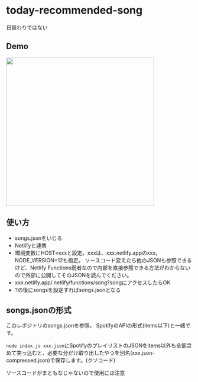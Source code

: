 # today-recommended-song
日替わりではない

## Demo

<img src="https://trs-cutls.netlify.app/.netlify/functions/song?songs" width="400">

## 使い方

* songs.jsonをいじる
* Netlifyと連携
* 環境変数にHOST=xxxと設定。xxxは、xxx.netlify.appのxxx。NODE_VERSION=12も指定。
ソースコード変えたら他のJSONも参照できるけど、Netlify Functions弱者なので内部を直接参照できる方法がわからないので外部に公開してそのJSONを読んでください。
* xxx.netlify.app/.netlify/functions/song?songにアクセスしたらOK
* ?の後にsongsを設定すればsongs.jsonとなる

## songs.jsonの形式

このレポジトリのsongs.jsonを参照。
SpotifyのAPIの形式(items以下)と一緒です。

`node index.js xxx.json`にSpotifyのプレイリストのJSONをitems以外も全部含めて突っ込むと、必要な分だけ取り出したやつを別名(xxx.json-compressed.json)で保存します。(クソコード)

ソースコードがまともなじゃないので使用には注意